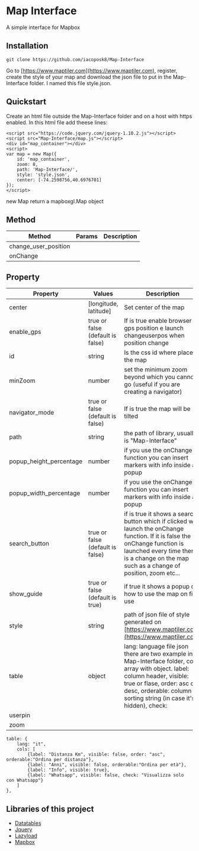 
# Map Interface
A simple interface for Mapbox

## Installation

    git clone https://github.com/iacoposk8/Map-Interface
Go to [https://www.maptiler.com](https://www.maptiler.com), register, create the style of your map and download the json file to put in the Map-Interface folder. I named this file style.json.

## Quickstart
Create an html file outside the Map-Interface folder and on a host with https enabled. In this html file add theese lines:

    <script src="https://code.jquery.com/jquery-1.10.2.js"></script>
    <script src="Map-Interface/map.js"></script>
    <div id="map_container"></div>
    <script>
    var map = new Map({
    	id: 'map_container', 
    	zoom: 8, 
    	path: 'Map-Interface/',
    	style: 'style.json', 
    	center: [-74.2598756,40.6976701]
    });
    </script>
new Map return a mapboxgl.Map object

## Method
| Method | Params | Description |
|--|--|--|
|change_user_position|  |  |
|onChange|  |  |

## Property
| Property | Values | Description |
|--|--|--|
|center| [longitude, latitude] | Set center of the map |
|enable_gps| true or false (default is false) | If is true enable browser gps position e launch changeuserpos when position change  |
|id| string | Is the css id where place the map |
|minZoom| number | set the minimum zoom beyond which you cannot go (useful if you are creating a navigator) |
|navigator_mode| true or false (default is false) | If is true the map will be tilted |
|path| string | the path of library, usually is "Map-Interface" |
|popup_height_percentage| number | if you use the onChange function you can insert markers with info inside a popup |
|popup_width_percentage| number | if you use the onChange function you can insert markers with info inside a popup |
|search_button| true or false (default is false) | if is true it shows a search button which if clicked will launch the onChange function. If it is false the onChange function is launched every time there is a change on the map such as a change of position, zoom etc... |
|show_guide| true or false (default is true) | if true it shows a popup on how to use the map on first use |
|style| string | path of json file of style generated on [https://www.maptiler.com](https://www.maptiler.com) |
|table| object | lang: language file json there are two example in Map-Interface folder, cols: array with object. label: column header, visible: true or flase, order: asc or desc, orderable: column sorting string (in case it's hidden), check:  |
|userpin|  |  |
|zoom|  |  |

    table: {
    	lang: "it",
    	cols: [
    		{label: "Distanza Km", visible: false, order: "asc", orderable:"Ordina per distanza"},
    		{label: "Anni", visible: false, orderable:"Ordina per età"},
    		{label: "Info", visible: true},
    		{label: "Whatsapp", visible: false, check: "Visualizza solo con Whatsapp"}
    	]
    },

## Libraries of this project

 - [Datatables](https://datatables.net) 
 - [Jquery](https://jquery.com)
 -  [Lazyload](https://appelsiini.net/projects/lazyload)
 - [Mapbox](https://www.mapbox.com)
